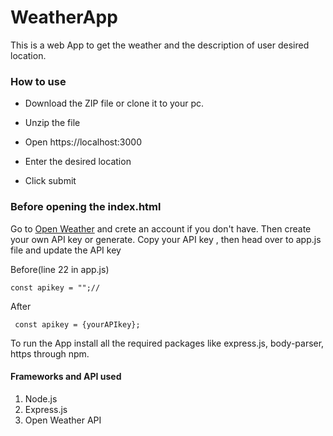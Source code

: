# WeatherApp

This is a web App to get the weather and the description of user desired location.

 ### How to use

  * Download the ZIP file or clone it to your pc.
  
  * Unzip the file
  
  * Open https://localhost:3000
  
  * Enter the desired location
  
  * Click submit
  
 ### Before opening the index.html
 
 Go to [Open Weather](https://openweather.org) and crete an account if you don't have. Then create your own API key or generate. Copy your API key , then head over to app.js file and update the API key



 Before(line 22 in app.js)
 ``` 
 const apikey = "";//
 ```
 
 
 After
 ```
  const apikey = {yourAPIkey};
 ```
 
 To run the App install all the required packages like express.js, body-parser, https through npm.
#### Frameworks and API used
1. Node.js
2. Express.js
3. Open Weather API
